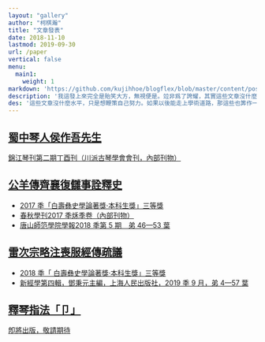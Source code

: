```yaml
---
layout: "gallery"
author: "柯棋瀚"
title: "文章發表"
date: 2018-11-10
lastmod: 2019-09-30
url: /paper
vertical: false
menu:
  main1:
    weight: 1
markdown: 'https://github.com/kujihhoe/blogflex/blob/master/content/post/paper.md'
description: '我這發上來完全是貽笑大方，無視便是。竝非爲了誇耀，其實這些文章沒什麼水平，只是想鞭策自己努力。如果以後能走上學術道路，那這些也筭作一箇起點。（內部刊物指沒有公開發行刊號的刊物）'
des: '這些文章沒什麼水平，只是想鞭策自己努力。如果以後能走上學術道路，那這些也筭作一箇起點。'
---
```


<div class="gallery">
<div class="paper-wrap">
<a href="/blog/2018/02/09/houzuowu.html" target="\_blank"><div class="paper-cardd" style="background-image:url('https://pic.imgdb.cn/item/5e8db91f504f4bcb043ffbd0.jpg')">
<h2>蜀中琴人侯作吾先生</h2>
<p><v>錦江琴刊</v>第二期丁酉刊（川派古琴學會會刊，內部刊物）</p>
</div></a>
</div>

<div class="paper-wrap">
<a href="/blog/2017/10/28/fuchou.html" target="\_blank"><div class="paper-cardd" style="background-image:url('https://pic.imgdb.cn/item/5e8db91f504f4bcb043ffbcc.jpg')">
<h2><v>公羊傳</v>齊襄復讎事詮釋史</h2>
<p><ul><li>2017 秊「白壽彝史學論著獎‧本科生獎」三等獎</li>
<li><v>春秋學刊</v>2017 秊秌季卷（內部刊物）</li>
<li><v>唐山師笵學院學報</v>2018 秊第 5 期　弟 46—53 葉</li></ul>
</p>
</div></a>
</div>

<div class="paper-wrap">
<a href="/178" target="\_blank"><div class="paper-cardd" style="background-image:url('https://pic.imgdb.cn/item/5e8db91f504f4bcb043ffbc8.jpg')">
<h2>雷次宗<v>略注喪服經傳</v>疏議</h2>
<p><ul><li>2018 秊「 白壽彝史學論著獎‧本科生獎」三等獎</li>
<li><v>新經學</v>第四輯，鄧秉元主編，上海人民出版社，2019 秊 9 月，弟 4—57 葉</li></ul></p>
</div></a>
</div>

<div class="paper-wrap">
<a href="" target="\_blank"><div class="paper-cardd">
<h2>釋琴指法「卩」</h2>
<p>卽將出版，敬請期待</p>
</div></a></div>
</div>
